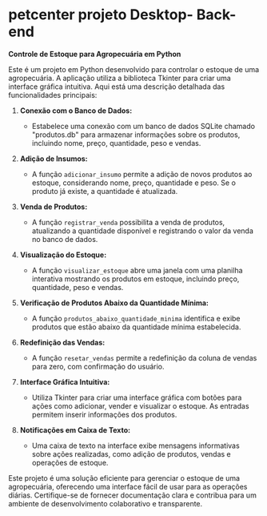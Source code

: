 # petcenter projeto Desktop- Back-end

**Controle de Estoque para Agropecuária em Python**

Este é um projeto em Python desenvolvido para controlar o estoque de uma agropecuária. A aplicação utiliza a biblioteca Tkinter para criar uma interface gráfica intuitiva. Aqui está uma descrição detalhada das funcionalidades principais:

1. **Conexão com o Banco de Dados:**
   - Estabelece uma conexão com um banco de dados SQLite chamado "produtos.db" para armazenar informações sobre os produtos, incluindo nome, preço, quantidade, peso e vendas.

2. **Adição de Insumos:**
   - A função `adicionar_insumo` permite a adição de novos produtos ao estoque, considerando nome, preço, quantidade e peso. Se o produto já existe, a quantidade é atualizada.

3. **Venda de Produtos:**
   - A função `registrar_venda` possibilita a venda de produtos, atualizando a quantidade disponível e registrando o valor da venda no banco de dados.

4. **Visualização do Estoque:**
   - A função `visualizar_estoque` abre uma janela com uma planilha interativa mostrando os produtos em estoque, incluindo preço, quantidade, peso e vendas.

5. **Verificação de Produtos Abaixo da Quantidade Mínima:**
   - A função `produtos_abaixo_quantidade_minima` identifica e exibe produtos que estão abaixo da quantidade mínima estabelecida.

6. **Redefinição das Vendas:**
   - A função `resetar_vendas` permite a redefinição da coluna de vendas para zero, com confirmação do usuário.

7. **Interface Gráfica Intuitiva:**
   - Utiliza Tkinter para criar uma interface gráfica com botões para ações como adicionar, vender e visualizar o estoque. As entradas permitem inserir informações dos produtos.

8. **Notificações em Caixa de Texto:**
   - Uma caixa de texto na interface exibe mensagens informativas sobre ações realizadas, como adição de produtos, vendas e operações de estoque.

Este projeto é uma solução eficiente para gerenciar o estoque de uma agropecuária, oferecendo uma interface fácil de usar para as operações diárias. Certifique-se de fornecer documentação clara e contribua para um ambiente de desenvolvimento colaborativo e transparente.
